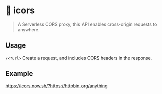 # 🤖 icors

> A Serverless CORS proxy, this API enables cross-origin requests to anywhere.


## Usage
`/<?url>`  Create a request, and includes CORS headers in the response.


## Example
https://icors.now.sh/?https://httpbin.org/anything
